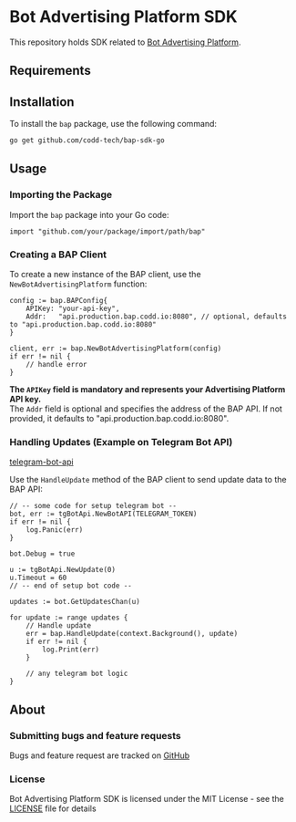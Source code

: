 # Bot Advertising Platform SDK

This repository holds SDK related to [Bot Advertising Platform](https://publisher.socialjet.pro/).

## Requirements

## Installation

To install the `bap` package, use the following command:

```bash
go get github.com/codd-tech/bap-sdk-go
```

## Usage

### Importing the Package

Import the `bap` package into your Go code:

```golang
import "github.com/your/package/import/path/bap"
```

### Creating a BAP Client

To create a new instance of the BAP client, use the `NewBotAdvertisingPlatform` function:

```golang
config := bap.BAPConfig{
	APIKey: "your-api-key",
	Addr:   "api.production.bap.codd.io:8080", // optional, defaults to "api.production.bap.codd.io:8080"
}

client, err := bap.NewBotAdvertisingPlatform(config)
if err != nil {
	// handle error
}
```

**The `APIKey` field is mandatory and represents your Advertising Platform API key.** <br>
The `Addr` field is optional and specifies the address of the BAP API. If not provided, it defaults to "api.production.bap.codd.io:8080".

### Handling Updates (Example on Telegram Bot API)

[telegram-bot-api](https://github.com/go-telegram-bot-api/telegram-bot-api)

Use the `HandleUpdate` method of the BAP client to send update data to the BAP API:

```golang
// -- some code for setup telegram bot --
bot, err := tgBotApi.NewBotAPI(TELEGRAM_TOKEN)
if err != nil {
    log.Panic(err)
}

bot.Debug = true

u := tgBotApi.NewUpdate(0)
u.Timeout = 60
// -- end of setup bot code --

updates := bot.GetUpdatesChan(u)

for update := range updates {
    // Handle update
    err = bap.HandleUpdate(context.Background(), update)
    if err != nil {
        log.Print(err)
    }

    // any telegram bot logic
}
```

## About

### Submitting bugs and feature requests

Bugs and feature request are tracked on [GitHub](https://github.com/codd-tech/bap-sdk-go)

### License

Bot Advertising Platform SDK is licensed under the MIT License - see the [LICENSE](LICENSE) file for details
